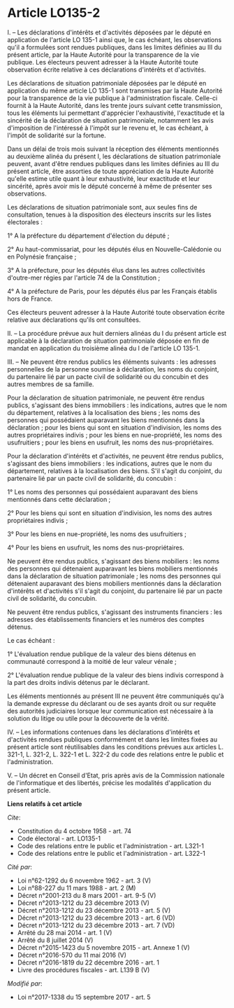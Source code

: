 # Article LO135-2

I. – Les déclarations d'intérêts et d'activités déposées par le député en application de l'article LO 135-1 ainsi que, le cas
échéant, les observations qu'il a formulées sont rendues publiques, dans les limites définies au III du présent article, par
la Haute Autorité pour la transparence de la vie publique. Les électeurs peuvent adresser à la Haute Autorité toute
observation écrite relative à ces déclarations d'intérêts et d'activités.

Les déclarations de situation patrimoniale déposées par le député en application du même article LO 135-1 sont transmises par
la Haute Autorité pour la transparence de la vie publique à l'administration fiscale. Celle-ci fournit à la Haute Autorité,
dans les trente jours suivant cette transmission, tous les éléments lui permettant d'apprécier l'exhaustivité, l'exactitude
et la sincérité de la déclaration de situation patrimoniale, notamment les avis d'imposition de l'intéressé à l'impôt sur le
revenu et, le cas échéant, à l'impôt de solidarité sur la fortune.

Dans un délai de trois mois suivant la réception des éléments mentionnés au deuxième alinéa du présent I, les déclarations de
situation patrimoniale peuvent, avant d'être rendues publiques dans les limites définies au III du présent article, être
assorties de toute appréciation de la Haute Autorité qu'elle estime utile quant à leur exhaustivité, leur exactitude et leur
sincérité, après avoir mis le député concerné à même de présenter ses observations.

Les déclarations de situation patrimoniale sont, aux seules fins de consultation, tenues à la disposition des électeurs
inscrits sur les listes électorales :

1° A la préfecture du département d'élection du député ;

2° Au haut-commissariat, pour les députés élus en Nouvelle-Calédonie ou en Polynésie française ;

3° A la préfecture, pour les députés élus dans les autres collectivités d'outre-mer régies par l'article 74 de la
Constitution ;

4° A la préfecture de Paris, pour les députés élus par les Français établis hors de France.

Ces électeurs peuvent adresser à la Haute Autorité toute observation écrite relative aux déclarations qu'ils ont consultées.

II. – La procédure prévue aux huit derniers alinéas du I du présent article est applicable à la déclaration de situation
patrimoniale déposée en fin de mandat en application du troisième alinéa du I de l'article LO 135-1.

III. – Ne peuvent être rendus publics les éléments suivants : les adresses personnelles de la personne soumise à déclaration,
les noms du conjoint, du partenaire lié par un pacte civil de solidarité ou du concubin et des autres membres de sa famille.

Pour la déclaration de situation patrimoniale, ne peuvent être rendus publics, s'agissant des biens immobiliers : les
indications, autres que le nom du département, relatives à la localisation des biens ; les noms des personnes qui possédaient
auparavant les biens mentionnés dans la déclaration ; pour les biens qui sont en situation d'indivision, les noms des autres
propriétaires indivis ; pour les biens en nue-propriété, les noms des usufruitiers ; pour les biens en usufruit, les noms des
nus-propriétaires.

Pour la déclaration d'intérêts et d'activités, ne peuvent être rendus publics, s'agissant des biens immobiliers : les
indications, autres que le nom du département, relatives à la localisation des biens. S'il s'agit du conjoint, du partenaire
lié par un pacte civil de solidarité, du concubin :

1° Les noms des personnes qui possédaient auparavant des biens mentionnés dans cette déclaration ;

2° Pour les biens qui sont en situation d'indivision, les noms des autres propriétaires indivis ;

3° Pour les biens en nue-propriété, les noms des usufruitiers ;

4° Pour les biens en usufruit, les noms des nus-propriétaires.

Ne peuvent être rendus publics, s'agissant des biens mobiliers : les noms des personnes qui détenaient auparavant les biens
mobiliers mentionnés dans la déclaration de situation patrimoniale ; les noms des personnes qui détenaient auparavant des
biens mobiliers mentionnés dans la déclaration d'intérêts et d'activités s'il s'agit du conjoint, du partenaire lié par un
pacte civil de solidarité, du concubin.

Ne peuvent être rendus publics, s'agissant des instruments financiers : les adresses des établissements financiers et les
numéros des comptes détenus.

Le cas échéant :

1° L'évaluation rendue publique de la valeur des biens détenus en communauté correspond à la moitié de leur valeur vénale ;

2° L'évaluation rendue publique de la valeur des biens indivis correspond à la part des droits indivis détenus par le
déclarant.

Les éléments mentionnés au présent III ne peuvent être communiqués qu'à la demande expresse du déclarant ou de ses ayants
droit ou sur requête des autorités judiciaires lorsque leur communication est nécessaire à la solution du litige ou utile
pour la découverte de la vérité.

IV. – Les informations contenues dans les déclarations d'intérêts et d'activités rendues publiques conformément et dans les
limites fixées au présent article sont réutilisables dans les conditions prévues aux articles L. 321-1, L. 321-2, L. 322-1 et
L. 322-2 du code des relations entre le public et l'administration.

V. – Un décret en Conseil d'Etat, pris après avis de la Commission nationale de l'informatique et des libertés, précise les
modalités d'application du présent article.

**Liens relatifs à cet article**

_Cite_:

  - Constitution du 4 octobre 1958 - art. 74
  - Code électoral - art. LO135-1
  - Code des relations entre le public et l'administration - art. L321-1
  - Code des relations entre le public et l'administration - art. L322-1

_Cité par_:

  - Loi n°62-1292 du 6 novembre 1962 - art. 3 (V)
  - Loi n°88-227 du 11 mars 1988 - art. 2 (M)
  - Décret n°2001-213 du 8 mars 2001 - art. 9-5 (V)
  - Décret n°2013-1212 du 23 décembre 2013 (V)
  - Décret n°2013-1212 du 23 décembre 2013 - art. 5 (V)
  - Décret n°2013-1212 du 23 décembre 2013 - art. 6 (VD)
  - Décret n°2013-1212 du 23 décembre 2013 - art. 7 (VD)
  - Arrêté du 28 mai 2014 - art. 1 (V)
  - Arrêté du 8 juillet 2014 (V)
  - Décret n°2015-1423 du 5 novembre 2015 - art. Annexe 1 (V)
  - Décret n°2016-570 du 11 mai 2016 (V)
  - Décret n°2016-1819 du 22 décembre 2016 - art. 1
  - Livre des procédures fiscales - art. L139 B (V)

_Modifié par_:

  - Loi n°2017-1338 du 15 septembre 2017 - art. 5
